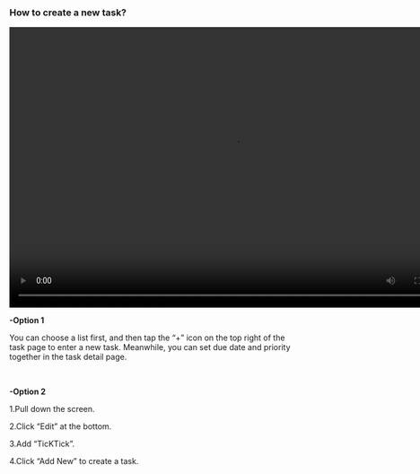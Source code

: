 ### How to create a new task?

<video width="800" height="500" controls="controls">
  <source https://www.youtube.com/watch?v=7TWvercsVvA&list=PLbWRKVi0_aTEwRLCS5T4MD0wCQU_ve8xW&index=1="movie.ogg" type="video/ogg">
  <source https://www.youtube.com/playlist?list=PLbWRKVi0_aTFbQcYoQHar2TR88yoO190U="movie.mp4" type="video/mp4">
Your browser does not support the video tag.
</video>

<br />

**-Option 1**

You can choose a list first, and then tap the “+” icon on the top right of the task page to enter a new task. Meanwhile, you can set due date and priority together in the task detail page.

<br />

**-Option 2**

1.Pull down the screen.

2.Click “Edit” at the bottom.

3.Add “TicKTick”.

4.Click “Add New” to create a task.


